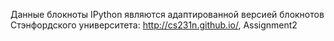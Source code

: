 Данные блокноты IPython являются адаптированной версией блокнотов Стэнфордского университета:
http://cs231n.github.io/,  Assignment2 


